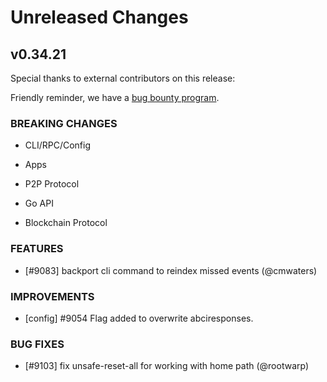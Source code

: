 # Unreleased Changes

## v0.34.21

Special thanks to external contributors on this release:

Friendly reminder, we have a [bug bounty program](https://hackerone.com/tendermint).

### BREAKING CHANGES

- CLI/RPC/Config

- Apps

- P2P Protocol

- Go API

- Blockchain Protocol

### FEATURES

- [#9083] backport cli command to reindex missed events (@cmwaters)

### IMPROVEMENTS

- [config] \#9054 Flag added to overwrite abciresponses.

### BUG FIXES

- [#9103] fix unsafe-reset-all for working with home path (@rootwarp)
